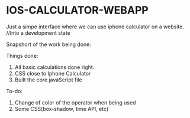 # IOS-CALCULATOR-WEBAPP
Just a simpe interface where we can use iphone calculator on a website.
//Into a development state

Snapshort of the work being done:


Things done:
1) All basic calculations done right.
2) CSS close to Iphone Calculator
3) Built the core javaScript file

To-do:
1) Change of color of the operator when being used
2) Some CSS(box-shadow, time API, etc)



